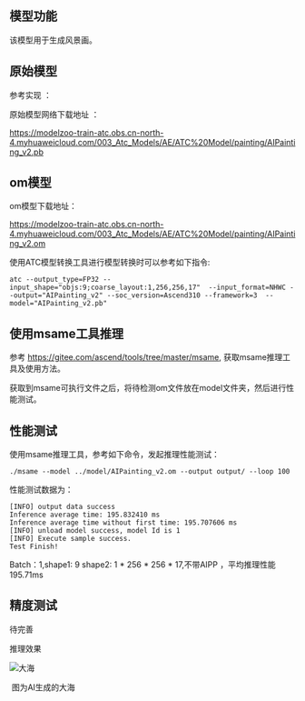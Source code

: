 ## 模型功能

该模型用于生成风景画。

## 原始模型

参考实现 ：

原始模型网络下载地址 ：

https://modelzoo-train-atc.obs.cn-north-4.myhuaweicloud.com/003_Atc_Models/AE/ATC%20Model/painting/AIPainting_v2.pb


## om模型

om模型下载地址：

https://modelzoo-train-atc.obs.cn-north-4.myhuaweicloud.com/003_Atc_Models/AE/ATC%20Model/painting/AIPainting_v2.om

使用ATC模型转换工具进行模型转换时可以参考如下指令:

```
atc --output_type=FP32 --input_shape="objs:9;coarse_layout:1,256,256,17"  --input_format=NHWC --output="AIPainting_v2" --soc_version=Ascend310 --framework=3  --model="AIPainting_v2.pb"
```

## 使用msame工具推理

参考 https://gitee.com/ascend/tools/tree/master/msame, 获取msame推理工具及使用方法。

获取到msame可执行文件之后，将待检测om文件放在model文件夹，然后进行性能测试。

## 性能测试

使用msame推理工具，参考如下命令，发起推理性能测试： 

```
./msame --model ../model/AIPainting_v2.om --output output/ --loop 100
```

性能测试数据为：

```
[INFO] output data success
Inference average time: 195.832410 ms
Inference average time without first time: 195.707606 ms
[INFO] unload model success, model Id is 1
[INFO] Execute sample success.
Test Finish!
```

 Batch：1,shape1: 9 shape2: 1 * 256 * 256 * 17,不带AIPP ，平均推理性能195.71ms

## 精度测试

待完善

推理效果

![大海](https://images.gitee.com/uploads/images/2020/1127/161214_f419d7b2_7990837.jpeg "80e3f5c9dc91af8dc84eb7ed1063c24.jpg")

​							                                                     图为AI生成的大海

